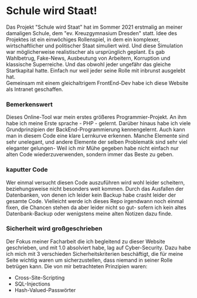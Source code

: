 <h1>Schule wird Staat!</h1>
Das Projekt "Schule wird Staat" hat im Sommer 2021 erstmalig an meiner damaligen Schule, dem "ev. Kreuzgymnasium Dresden" statt. Idee des Projektes ist ein einwöchiges Rollenspiel, in dem ein komplexer, wirtschaftlicher und politischer Staat simuliert wird. Und diese Simulation war möglicherweise realistischer als ursprünglich geplant. Es gab Wahlbetrug, Fake-News, Ausbeutung von Arbeitern, Korruption und klassische Superreiche. Und das obwohl jeder ungefähr das gleiche Startkapital hatte. Einfach nur weil jeder seine Rolle mit inbrunst ausgelebt hat. <br>Gemeinsam mit einem gleichaltrigem FrontEnd-Dev habe ich diese Website als Intranet geschaffen.

<h3>Bemerkenswert</h3>
Dieses Online-Tool war mein erstes größeres Programmier-Projekt. An ihm habe ich meine Erste sprache - PHP - gelernt. Darüber hinaus habe ich viele Grundprinzipien der BackEnd-Programmierung kennengelernt. Auch kann man in diesem Code eine klare Lernkurve erkennen. Manche Elemente sind sehr unelegant, und andere Elemente der selben Problematik sind sehr viel eleganter gelungen- Weil ich mir Mühe gegeben habe nicht einfach nur alten Code wiederzuverwenden, sondern immer das Beste zu geben.

<h3>kaputter Code</h3>
Wer einmal versucht diesen Code auszuführen wird wohl leider scheitern, beziehungsweise nicht besonders weit kommen. Durch das Ausfallen der Datenbanken, von denen ich leider kein Backup habe crasht leider der gesamte Code. Vielleicht werde ich dieses Repo irgendwann noch einmal fixen, die Chancen stehen da aber leider nicht so gut- sofern ich kein altes Datenbank-Backup oder wenigstens meine alten Notizen dazu finde.

<h3>Sicherheit wird großgeschrieben</h3>
Der Fokus meiner Facharbeit die ich begleitend zu dieser Website geschrieben, und mit 1.0 absolviert habe, lag auf Cyber-Security. Dazu habe ich mich mit 3 verschieden Sicherheitskriterien beschäftigt, die für meine Seite wichtig waren um sicherzustellen, dass niemand in seiner Rolle betrügen kann. Die von mir betrachteten Prinzipien waren:
<ul><li>Cross-Site-Scripting</li>
<li>SQL-Injections</li>
<li>Hash-Valued-Passwörter</li></ul>
